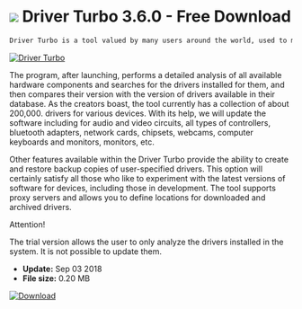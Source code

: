 # ![](https://cdn.softexe.net/static/icon/9/driver-turbo-9857.png) Driver Turbo 3.6.0 - Free Download

```sh
Driver Turbo is a tool valued by many users around the world, used to manage device drivers installed in a computer. Its main task is to update drivers for many hardware components, as well as to create backups and restore them as needed.
```
[![Driver Turbo](https://gallery.dpcdn.pl/imgc/Tools/32005/g_-_420x350_1.5_-_x20131023162518_0.png)](https://softexe.net/win/disks-files/hdd-utilities/driver-turbo:aheg.html)

The program, after launching, performs a detailed analysis of all available hardware components and searches for the drivers installed for them, and then compares their version with the version of drivers available in their database. As the creators boast, the tool currently has a collection of about 200,000. drivers for various devices. With its help, we will update the software including for audio and video circuits, all types of controllers, bluetooth adapters, network cards, chipsets, webcams, computer keyboards and monitors, monitors, etc.
 
 Other features available within the Driver Turbo provide the ability to create and restore backup copies of user-specified drivers. This option will certainly satisfy all those who like to experiment with the latest versions of software for devices, including those in development. The tool supports proxy servers and allows you to define locations for downloaded and archived drivers.
 
 Attention!
 
 The trial version allows the user to only analyze the drivers installed in the system. It is not possible to update them.


- **Update:** Sep 03 2018
- **File size:** 0.20 MB

[![Download](https://cdn.softexe.net/static/img/download.png)](https://softexe.net/win/disks-files/hdd-utilities/driver-turbo:aheg.html)

